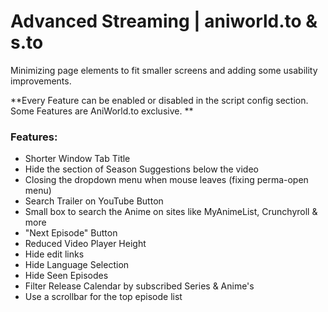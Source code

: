 # Advanced Streaming | aniworld.to & s.to

Minimizing page elements to fit smaller screens and adding some usability improvements.

**Every Feature can be enabled or disabled in the script config section. Some Features are AniWorld.to exclusive. **

### Features:
* Shorter Window Tab Title
* Hide the section of Season Suggestions below the video
* Closing the dropdown menu when mouse leaves (fixing perma-open menu)
* Search Trailer on YouTube Button
* Small box to search the Anime on sites like MyAnimeList, Crunchyroll & more
* "Next Episode" Button
* Reduced Video Player Height
* Hide edit links
* Hide Language Selection
* Hide Seen Episodes
* Filter Release Calendar by subscribed Series & Anime's
* Use a scrollbar for the top episode list